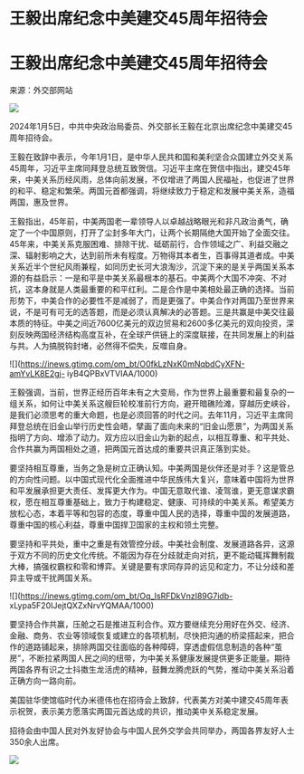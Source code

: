 # 王毅出席纪念中美建交45周年招待会

# 王毅出席纪念中美建交45周年招待会

来源：外交部网站

![](https://inews.gtimg.com/om_bt/OgvJhGAGuXNxr2Rvm1VM989p1f2eu6REsamu8XLaCGbeYAA/1000)

2024年1月5日，中共中央政治局委员、外交部长王毅在北京出席纪念中美建交45周年招待会。

王毅在致辞中表示，今年1月1日，是中华人民共和国和美利坚合众国建立外交关系45周年，习近平主席同拜登总统互致贺信。习近平主席在贺信中指出，建交45年来，中美关系历经风雨，总体向前发展，不仅增进了两国人民福祉，也促进了世界的和平、稳定和繁荣。两国元首都强调，将继续致力于稳定和发展中美关系，造福两国，惠及世界。

王毅指出，45年前，中美两国老一辈领导人以卓越战略眼光和非凡政治勇气，确定了一个中国原则，打开了尘封多年大门，让两个长期隔绝大国开始了全面交往。45年来，中美关系克服困难、排除干扰、砥砺前行，合作领域之广、利益交融之深、辐射影响之大，达到前所未有程度。万物得其本者生，百事得其道者成。中美关系近半个世纪风雨兼程，如同历史长河大浪淘沙，沉淀下来的是关乎两国关系本源的有益启示：一是和平是中美关系最根本的基石。中美两个大国不冲突、不对抗，这本身就是人类最重要的和平红利。二是合作是中美相处最正确的选择。当前形势下，中美合作的必要性不是减弱了，而是更强了。中美合作对两国乃至世界来说，不是可有可无的选答题，而是必须认真解决的必答题。三是共赢是中美交往最本质的特征。中美之间近7600亿美元的双边贸易和2600多亿美元的双向投资，深刻反映两国经济结构高度互补，在全球产供链上的深度联接，在共同发展上的利益与共。人为搞脱钩封堵，必然得不偿失，反噬自身。

![](https://inews.gtimg.com/om_bt/O0fkLzNxK0mNqbdCyXFN-amYvLK8E2gj-
iyB4QPBxVTVIAA/1000)

王毅强调，当前，世界正经历百年未有之大变局，作为世界上最重要和最复杂的一组关系，如何让中美关系这艘巨轮校准前行方向，避开暗礁险滩，穿越历史峡谷，是我们必须思考的重大命题，也是必须回答的时代之问。去年11月，习近平主席同拜登总统在旧金山举行历史性会晤，擘画了面向未来的“旧金山愿景”，为两国关系指明了方向、增添了动力。双方应以旧金山为新的起点，以相互尊重、和平共处、合作共赢为两国相处之道，把两国元首达成的重要共识真正落到实处。

要坚持相互尊重，当务之急是树立正确认知。中美两国是伙伴还是对手？这是管总的方向性问题。以中国式现代化全面推进中华民族伟大复兴，意味着中国将为世界和平发展承担更大责任、发挥更大作为。中国无意取代谁、凌驾谁，更无意谋求霸权，愿在相互尊重基础上，致力于构建稳定、健康、可持续的中美关系。希望美方放松心态，本着平等和包容的态度，尊重中国人民的选择，尊重中国的发展道路，尊重中国的核心利益，尊重中国捍卫国家的主权和领土完整。

要坚持和平共处，重中之重是有效管控分歧。中美社会制度、发展道路各异，这源于双方不同的历史文化传统。不能因为存在分歧就走向对抗，更不能动辄挥舞制裁大棒，搞强权霸权和零和博弈。关键是要有求同存异的远见和定力，不让分歧和差异主导或干扰两国关系。

![](https://inews.gtimg.com/om_bt/Oq_IsRFDkVnzI89G7idb-
xLypa5F20IJejtQXZxNrvYQMAA/1000)

要坚持合作共赢，压舱之石是推进互利合作。双方要继续充分用好在外交、经济、金融、商务、农业等领域恢复或建立的各项机制，尽快把沟通的桥梁搭起来，把合作的道路铺起来，排除两国交往面临的各种障碍，穿透虚假信息制造的各种“茧房”，不断拉紧两国人民之间的纽带，为中美关系健康发展提供更多正能量。期待两国各界有识之士抖擞生龙活虎的精神，鼓舞龙腾虎跃的气势，推动中美关系沿着正确方向一路向前。

美国驻华使馆临时代办米德伟也在招待会上致辞，代表美方对美中建交45周年表示祝贺，表示美方愿落实两国元首达成的共识，推动美中关系稳定发展。

招待会由中国人民对外友好协会与中国人民外交学会共同举办，两国各界友好人士350余人出席。

![](https://inews.gtimg.com/om_bt/Oi9LXGpjAYyOuCAiPX5Jf4DsCAVt1BB8X90jHtCbYII60AA/1000)

